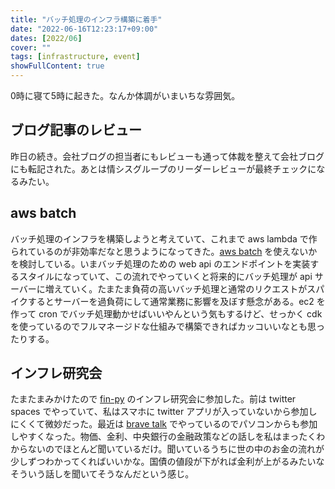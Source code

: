 ```yaml
---
title: "バッチ処理のインフラ構築に着手"
date: "2022-06-16T12:23:17+09:00"
dates: [2022/06]
cover: ""
tags: [infrastructure, event]
showFullContent: true
---
```


0時に寝て5時に起きた。なんか体調がいまいちな雰囲気。

## ブログ記事のレビュー

昨日の続き。会社ブログの担当者にもレビューも通って体裁を整えて会社ブログにも転記された。あとは情シスグループのリーダーレビューが最終チェックになるみたい。

## aws batch

バッチ処理のインフラを構築しようと考えていて、これまで aws lambda で作られているのが非効率だなと思うようになってきた。[aws batch](https://aws.amazon.com/jp/batch/) を使えないかを検討している。いまバッチ処理のための web api のエンドポイントを実装するスタイルになっていて、この流れでやっていくと将来的にバッチ処理が api サーバーに増えていく。たまたま負荷の高いバッチ処理と通常のリクエストがスパイクするとサーバーを過負荷にして通常業務に影響を及ぼす懸念がある。ec2 を作って cron でバッチ処理動かせばいいやんという気もするけど、せっかく cdk を使っているのでフルマネージドな仕組みで構築できればカッコいいなとも思ったりする。

## インフレ研究会

たまたまみかけたので [fin-py](https://fin-py.connpass.com/) のインフレ研究会に参加した。前は twitter spaces でやっていて、私はスマホに twitter アプリが入っていないから参加しにくくて微妙だった。最近は [brave talk](https://brave.com/ja/talk/) でやっているのでパソコンからも参加しやすくなった。物価、金利、中央銀行の金融政策などの話しを私はまったくわからないのでほとんど聞いているだけ。聞いているうちに世の中のお金の流れが少しずつわかってくればいいかな。国債の値段が下がれば金利が上がるみたいなそういう話しを聞いてそうなんだという感じ。

